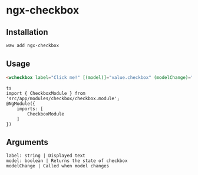 # ngx-checkbox

## Installation

```sh
waw add ngx-checkbox
```

## Usage
```html
<wcheckbox label="Click me!" [(model)]="value.checkbox" (modelChange)="test()" ></wcheckbox>
```
```
ts
import { CheckboxModule } from 'src/app/modules/checkbox/checkbox.module';
@NgModule({
	imports: [
		CheckboxModule
	]
})

```
## Arguments
```
label: string | Displayed text
model: boolean | Returns the state of checkbox
modelChange | Called when model changes
```
